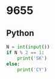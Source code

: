 # 9655

## Python

```python
N = int(input())
if N % 2 == 1:
    print('SK')
else:
    print('CY')

```
